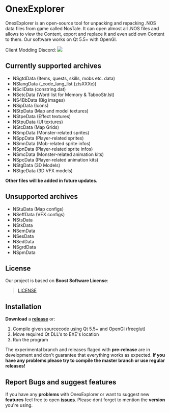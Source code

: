 # OnexExplorer #

OnexExplorer is an open-source tool for unpacking and repacking .NOS data files from game called NosTale. It can open almost all .NOS files and allows to view the Content, export and replace it and even add own Content to them. Our software works on Qt 5.5+ with OpenGl.

Client Modding Discord:  [<img src="https://discordapp.com/api/guilds/590958760374042657/widget.png?style=shield">](https://discord.gg/t73Ayca)


## Currently supported archives ##

- NSgtdData (Items, quests, skills, mobs etc. data)
- NSlangData (_code_lang_list (ztsXXXe))
- NScliData (constring.dat)
- NSetcData (Word list for Memory & TabooStr.lst)
- NS4BbData (Big images)
- NSipData (Icons)
- NStpData (Map and model textures)
- NStpeData (Effect textures)
- NStpuData (UI textures)
- NStcData (Map Grids)
- NSmpData (Monster-related sprites)
- NSppData (Player-related sprites)
- NSmnData (Mob-related sprite infos)
- NSpnData (Player-related sprite infos)
- NSmcData (Monster-related animation kits)
- NSpcData (Player-related animation kits)
- NStgData (3D Models)
- NStgeData (3D VFX models)


**Other files will be added in future updates.**


## Unsupported archives ##

- NStuData (Map configs)
- NSeffData (VFX configs)
- NStsData
- NStkData
- NSemData
- NSesData
- NSedData
- NSgrdData
- NSpmData


## License ##

Our project is based on **Boost Software License**:
> [LICENSE](/LICENSE)


## Installation ##

**Download** a **[release](https://github.com/Pumbaa98/OnexExplorer/releases)** or:

1. Compile given sourcecode using Qt 5.5+ and OpenGl (freeglut)
2. Move required Qt DLL's to EXE's location
3. Run the program

The experimental branch and releases flaged with **pre-release** are in development and don't guarantee that everything works as expected. 
**If you have any problems please try to compile the master branch or use regular releases!**


## Report Bugs and suggest features ##
If you have any **problems** with OnexExplorer or want to suggest new **features** feel free to open **[issues](https://github.com/Pumbaa98/OnexExplorer/issues)**.
Please dont forget to mention the **version** you're using.
